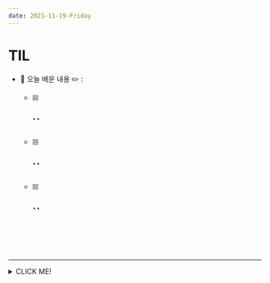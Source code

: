 ```yaml
---
date: 2021-11-19-Friday
---
```


# TIL
- 📝 오늘 배운 내용 ✏️ : 
  - [x] ``  
    - 
  - [x] ``  
    - 
  - [x] ``  
    - 

  <br />

  <br />
  <br />

---
<details>
<summary>CLICK ME!</summary>  

- cf.  
  - ✨ Only 선생님's 강의 ✨
  - 

</detials>   

